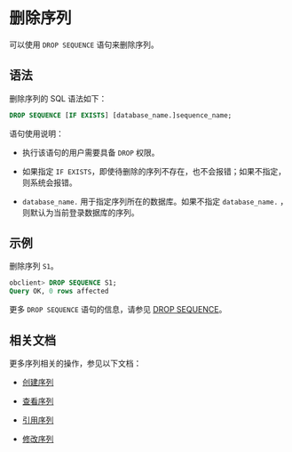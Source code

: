 # 删除序列

可以使用 `DROP SEQUENCE` 语句来删除序列。

## 语法

删除序列的 SQL 语法如下：

```sql
DROP SEQUENCE [IF EXISTS] [database_name.]sequence_name;
```

语句使用说明：

* 执行该语句的用户需要具备 `DROP` 权限。

* 如果指定 `IF EXISTS`，即使待删除的序列不存在，也不会报错；如果不指定，则系统会报错。

* `database_name.` 用于指定序列所在的数据库。如果不指定 `database_name.` ，则默认为当前登录数据库的序列。

## 示例

删除序列 `S1`。

```sql
obclient> DROP SEQUENCE S1;
Query OK, 0 rows affected
```

更多 `DROP SEQUENCE` 语句的信息，请参见 [DROP SEQUENCE](../../../../4.development-reference/1.sql-syntax/2.common-tenant-of-mysql-mode/6.sql-statement-of-mysql-mode/39.drop-sequence-of-mysql-mode.md)。

## 相关文档

更多序列相关的操作，参见以下文档：

* [创建序列](1.create-a-sequence-of-mysql-mode.md)

* [查看序列](2.view-a-sequence-of-mysql-mode.md)

* [引用序列](3.use-a-sequence-of-mysql-mode.md)

* [修改序列](4.modify-a-sequence-of-mysql-mode.md)